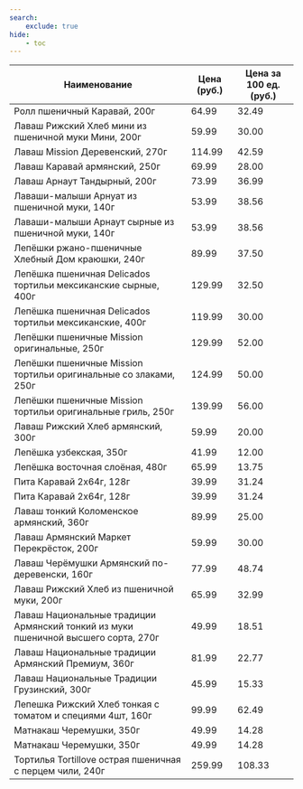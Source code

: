 ```yaml
---
search:
    exclude: true
hide:
    - toc
---
```


| Наименование | Цена (руб.) | Цена за 100 ед. (руб.) |
| -- | -- | -- |
| Ролл пшеничный Каравай, 200г | 64.99 | 32.49 |
| Лаваш Рижский Хлеб мини из пшеничной муки Мини, 200г | 59.99 | 30.00 |
| Лаваш Mission Деревенский, 270г | 114.99 | 42.59 |
| Лаваш Каравай армянский, 250г | 69.99 | 28.00 |
| Лаваш Арнаут Тандырный, 200г | 73.99 | 36.99 |
| Лаваши-малыши Арнуат из пшеничной муки, 140г | 53.99 | 38.56 |
| Лаваши-малыши Арнаут сырные из пшеничной муки, 140г | 53.99 | 38.56 |
| Лепёшки ржано-пшеничные Хлебный Дом краюшки, 240г | 89.99 | 37.50 |
| Лепёшка пшеничная Delicados тортильи мексиканские сырные, 400г | 129.99 | 32.50 |
| Лепёшка пшеничная Delicados тортильи мексиканские, 400г | 119.99 | 30.00 |
| Лепёшки пшеничные Mission оригинальные, 250г | 129.99 | 52.00 |
| Лепёшки пшеничные Mission тортильи оригинальные со злаками, 250г | 124.99 | 50.00 |
| Лепёшки пшеничные Mission тортильи оригинальные гриль, 250г | 139.99 | 56.00 |
| Лаваш Рижский Хлеб армянский, 300г | 59.99 | 20.00 |
| Лепёшка узбекская, 350г | 41.99 | 12.00 |
| Лепёшка восточная слоёная, 480г | 65.99 | 13.75 |
| Пита Каравай 2х64г, 128г | 39.99 | 31.24 |
| Пита Каравай 2х64г, 128г | 39.99 | 31.24 |
| Лаваш тонкий Коломенское армянский, 360г | 89.99 | 25.00 |
| Лаваш Армянский Маркет Перекрёсток, 200г | 59.99 | 30.00 |
| Лаваш Черёмушки Армянский по-деревенски, 160г | 77.99 | 48.74 |
| Лаваш Рижский Хлеб из пшеничной муки, 200г | 65.99 | 32.99 |
| Лаваш Национальные традиции Армянский тонкий из муки пшеничной высшего сорта, 270г | 49.99 | 18.51 |
| Лаваш Национальные традиции Армянский Премиум, 360г | 81.99 | 22.77 |
| Лаваш Национальные Традиции Грузинский, 300г | 45.99 | 15.33 |
| Лепешка Рижский Хлеб тонкая с томатом и специями 4шт, 160г | 99.99 | 62.49 |
| Матнакаш Черемушки, 350г | 49.99 | 14.28 |
| Матнакаш Черемушки, 350г | 49.99 | 14.28 |
| Тортилья Tortillove острая пшеничная с перцем чили, 240г | 259.99 | 108.33 |
